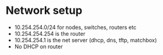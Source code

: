 # Network setup

- 10.254.254.0/24 for nodes, switches, routers etc
- 10.254.254.254 is the router
- 10.254.254.1 is the net server (dhcp, dns, tftp, matchbox)
- No DHCP on router
